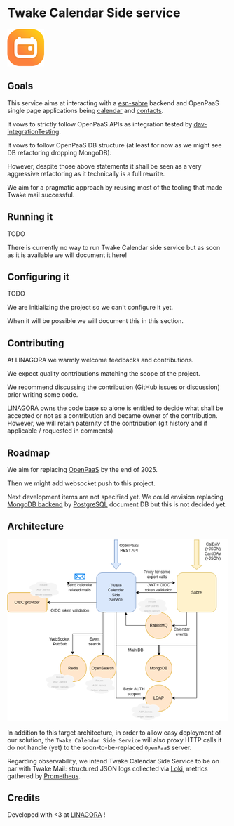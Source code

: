 # Twake Calendar Side service

![LOGO](assets/calendar.svg)

## Goals

This service aims at interacting with a [esn-sabre](https://github.com/linagora/esn-sabre/) backend and OpenPaaS single 
page applications being [calendar](https://github.com/linagora/esn-frontend-calendar) and 
[contacts](https://github.com/linagora/esn-frontend-contacts).

It vows to strictly follow OpenPaaS APIs as integration tested by [dav-integrationTesting](https://ci.linagora.com/btellier/dav-integrationtesting).

It vows to follow OpenPaaS DB structure (at least for now as we might see DB refactoring dropping MongoDB).

However, despite those above statements it shall be seen as a very aggressive refactoring as it technically is a full rewrite.

We aim for a pragmatic approach by reusing most of the tooling that made Twake mail successful.

## Running it

TODO

There is currently no way to run Twake Calendar side service but as soon as it is available we will document it here!

## Configuring it

TODO

We are initializing the project so we can't configure it yet.

When it will be possible we will document this in this section.

## Contributing

At LINAGORA we warmly welcome feedbacks and contributions.

We expect quality contributions matching the scope of the project.

We recommend discussing the contribution (GitHub issues or discussion) prior writing some code.

LINAGORA owns the code base so alone is entitled to decide what shall be accepted or not as a contribution
and became owner of the contribution. However, we will retain paternity of the contribution (git history
and if applicable / requested in comments)

## Roadmap

We aim for replacing [OpenPaaS](https://open-paas.org/) by the end of 2025.

Then we might add websocket push to this project.

Next development items are not specified yet. We could envision replacing [MongoDB backend](https://www.mongodb.com/) by
[PostgreSQL](https://www.postgresql.org/) document DB but this is not decided yet.

## Architecture

![Architecture diagram](assets/twake-calendar-side-service-architecture.drawio.png)

In addition to this target architecture, in order to allow easy deployment of our solution, the 
`Twake Calendar Side Service` will also proxy HTTP calls it do not handle (yet) to the soon-to-be-replaced 
`OpenPaaS` server.

Regarding observability, we intend Twake Calendar Side Service to be on par with Twake Mail: structured JSON logs 
collected via [Loki](https://grafana.com/oss/loki/), metrics gathered by [Prometheus](https://prometheus.io/). 

## Credits

Developed with <3 at [LINAGORA](https://linagora.com) !